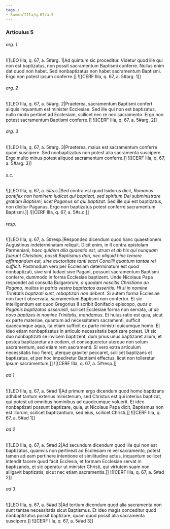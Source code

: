```yaml
---
tags : 
- Summa/IIIa/q.67/a.5
---
```


### Articulus 5

###### arg. 1
![[LEO IIIa, q. 67, a. 5#arg. 1|Ad quintum sic proceditur. Videtur quod ille qui non est baptizatus, non possit sacramentum Baptismi conferre. Nullus enim dat quod non habet. Sed nonbaptizatus non habet sacramentum Baptismi. Ergo non potest ipsum conferre.]]
![[CERF IIIa, q. 67, a. 5#arg. 1]]

###### arg. 2
![[LEO IIIa, q. 67, a. 5#arg. 2|Praeterea, sacramentum Baptismi confert aliquis inquantum est minister Ecclesiae. Sed ille qui non est baptizatus, nullo modo pertinet ad Ecclesiam, scilicet nec re nec sacramento. Ergo non potest sacramentum Baptismi conferre.]]
![[CERF IIIa, q. 67, a. 5#arg. 2]]

###### arg. 3
![[LEO IIIa, q. 67, a. 5#arg. 3|Praeterea, maius est sacramentum conferre quam suscipere. Sed nonbaptizatus non potest alia sacramenta suscipere. Ergo multo minus potest aliquod sacramentum conferre.]]
![[CERF IIIa, q. 67, a. 5#arg. 3]]

###### s.c.
![[LEO IIIa, q. 67, a. 5#s.c.|Sed contra est quod Isidorus dicit, *Romanus pontifex non hominem iudicat qui baptizat, sed spiritum Dei subministrare gratiam Baptismi, licet Paganus sit qui baptizat*. Sed ille qui est baptizatus, non dicitur Paganus. Ergo non baptizatus potest conferre sacramentum Baptismi.]]
![[CERF IIIa, q. 67, a. 5#s.c.]]

###### resp.
![[LEO IIIa, q. 67, a. 5#resp.|Respondeo dicendum quod hanc quaestionem Augustinus indeterminatam reliquit. Dicit enim, in II contra epistolam Parmeniani, *haec quidem alia quaestio est, utrum et ab his qui nunquam fuerunt Christiani, possit Baptismus dari, nec aliquid hinc temere affirmandum est, sine auctoritate tanti sacri Concilii quantum tantae rei sufficit*. Postmodum vero per Ecclesiam determinatum est quod nonbaptizati, sive sint Iudaei sive Pagani, possunt sacramentum Baptismi conferre, dummodo in forma Ecclesiae baptizent. Unde Nicolaus Papa respondet ad consulta Bulgarorum, *a quodam nescitis Christiano an Pagano, multos in patria vestra baptizatos asseritis. Hi si in nomine Trinitatis baptizati sunt, rebaptizari non debent*. Si autem forma Ecclesiae non fuerit observata, sacramentum Baptismi non confertur. Et sic intelligendum est quod Gregorius II scribit Bonifacio episcopo, *quos a Paganis baptizatos asseruisti*, scilicet Ecclesiae forma non servata, *ut de novo baptizes in nomine Trinitatis, mandamus*. Et huius ratio est quia, sicut ex parte materiae, quantum ad necessitatem sacramenti, sufficit quaecumque aqua, ita etiam sufficit ex parte ministri quicumque homo. Et ideo etiam nonbaptizatus in articulo necessitatis baptizare potest. Ut sic duo nonbaptizati se invicem baptizent, dum prius unus baptizaret alium, et postea baptizaretur ab eodem, et consequeretur uterque non solum sacramentum, sed etiam rem sacramenti. Si vero extra articulum necessitatis hoc fieret, uterque graviter peccaret, scilicet baptizans et baptizatus, et per hoc impediretur Baptismi effectus, licet non tolleretur ipsum sacramentum.]]
![[CERF IIIa, q. 67, a. 5#resp.]]

###### ad 1
![[LEO IIIa, q. 67, a. 5#ad 1|Ad primum ergo dicendum quod homo baptizans adhibet tantum exterius ministerium, sed Christus est qui interius baptizat, qui potest uti omnibus hominibus ad quodcumque voluerit. Et ideo nonbaptizati possunt baptizare, quia, ut Nicolaus Papa dicit, Baptismus non est illorum, scilicet baptizantium, sed eius, scilicet Christi.]]
![[CERF IIIa, q. 67, a. 5#ad 1]]

###### ad 2
![[LEO IIIa, q. 67, a. 5#ad 2|Ad secundum dicendum quod ille qui non est baptizatus, quamvis non pertineat ad Ecclesiam re vel sacramento, potest tamen ad eam pertinere intentione et similitudine actus, inquantum scilicet intendit facere quod facit Ecclesia, et formam Ecclesiae servat in baptizando, et sic operatur ut minister Christi, qui virtutem suam non alligavit baptizatis, sicut nec etiam sacramentis.]]
![[CERF IIIa, q. 67, a. 5#ad 2]]

###### ad 3
![[LEO IIIa, q. 67, a. 5#ad 3|Ad tertium dicendum quod alia sacramenta non sunt tantae necessitatis sicut Baptismus. Et ideo magis conceditur quod nonbaptizatus possit baptizare, quam quod possit alia sacramenta suscipere.]]
![[CERF IIIa, q. 67, a. 5#ad 3]]


